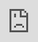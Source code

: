 ```yaml
---
title: Phoenix Wallet Backup - iCloud vs Seed Phrase – What You Need to Know
post_status: publish
post_excerpt: I explain how the iCloud backup works and discuss the differences to the seed phrase backup in Phoenix wallet.
featured_image: /_images/PhoenixWalletBackupiCloudvsSeedPhraseWhatYouNeedtoKnow.jpg
taxonomy:
 category:
  - wallets
  - self-custody
  - lightning-network
---
```


<iframe src="https://player.vimeo.com/video/1021727106?badge=0&amp;autopause=0&amp;player_id=0&amp;app_id=58479" frameborder="0" allow="autoplay; fullscreen; picture-in-picture; clipboard-write; encrypted-media" style="position:absolute;top:0;left:0;width:100%;height:100%;" title="Phoenix Wallet Backup: iCloud vs. Seed Phrase – What You Need to Know"></iframe>

<div style="margin-bottom:30px;"></div>

## Excerpt

I explain how the iCloud backup in the Phoenix wallet works and discuss the differences to the 12-word seed phrase backup. Watch now to ensure the security of your Bitcoin Lightning funds!

## Transcript

The iCloud backup in the Phoenix wallet stores the history of your payments (and your recovery seed), so it's not really necessary if you feel that storing the payment history on the device itself is enough for you. The difference is, if you use the iCloud backup and you then are changing your device because your old phone died down or whatever and you want to reinstall the Phoenix wallet on a new phone, you will only need the 12-word backup, nothing else. But if you want to see all the historic payments you did, then you will need the iCloud backup. It basically synchronizes the history of all your payments and you will see it again on the new phone.

That's why you might want to do or not to do the iCloud backup, but it's not necessary for the functioning of the Phoenix wallet or even for the security of your funds. The most important thing is the 12-word seed backup that you have to write down on a sheet of paper or maybe on a steel plate and keep it very, very secure, because it will always give you access to your bitcoin or Lightning satoshis in that case.
